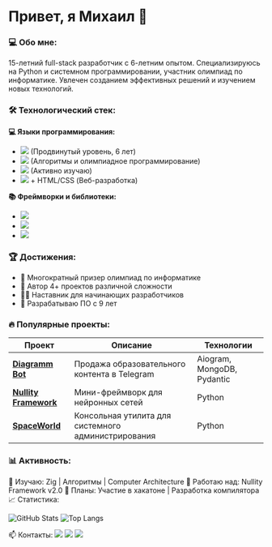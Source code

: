 # Привет, я Михаил 👋 

### 💻 Обо мне:
15-летний full-stack разработчик с 6-летним опытом. Специализируюсь на Python и системном программировании, участник олимпиад по информатике. Увлечен созданием эффективных решений и изучением новых технологий.

### 🛠 Технологический стек:

**💻 Языки программирования:**
- <img src="https://img.shields.io/badge/Python-3776AB?style=flat&logo=python&logoColor=white"> (Продвинутый уровень, 6 лет)
- <img src="https://img.shields.io/badge/C%2B%2B-00599C?style=flat&logo=c%2B%2B&logoColor=white"> (Алгоритмы и олимпиадное программирование)
- <img src="https://img.shields.io/badge/Zig-F7A41D?style=flat&logo=zig&logoColor=white"> (Активно изучаю)
- <img src="https://img.shields.io/badge/JavaScript-F7DF1E?style=flat&logo=javascript&logoColor=black"> + HTML/CSS (Веб-разработка)

**📚 Фреймворки и библиотеки:**
- <img src="https://img.shields.io/badge/Flask-000000?style=flat&logo=flask&logoColor=white">
- <img src="https://img.shields.io/badge/Aiogram-2CA5E0?style=flat">
- <img src="https://img.shields.io/badge/MongoDB-47A248?style=flat&logo=mongodb&logoColor=white">

### 🏆 Достижения:
- 🏅 Многократный призер олимпиад по информатике
- 🚀 Автор 4+ проектов различной сложности
- 👨‍🏫 Наставник для начинающих разработчиков
- 🧠 Разрабатываю ПО с 9 лет

### 🔥 Популярные проекты:

| Проект | Описание | Технологии |
|--------|----------|------------|
| **[Diagramm Bot](https://github.com/Binobinos/diagramm)** | Продажа образовательного контента в Telegram | Aiogram, MongoDB, Pydantic |
| **[Nullity Framework](https://github.com/Binobinos/Nullity)** | Мини-фреймворк для нейронных сетей | Python |
| **[SpaceWorld](https://github.com/Binobinos/SpaceWorld)** | Консольная утилита для системного администрирования | Python |

### 📊 Активность:

🌱 Изучаю:      Zig | Алгоритмы | Computer Architecture
🔭 Работаю над: Nullity Framework v2.0
📅 Планы:       Участие в хакатоне | Разработка компилятора
📈 Статистика:

![GitHub Stats](https://github-readme-stats.vercel.app/api?username=Binobinos&show_icons=true&theme=radical&hide_border=true)
![Top Langs](https://github-readme-stats.vercel.app/api/top-langs/?username=Binobinos&layout=compact&theme=radical&hide_border=true)

📫 Контакты:
<a href="mailto:binobinoskroun0@gmail.com"><img src="https://img.shields.io/badge/Gmail-D14836?style=for-the-badge&logo=gmail&logoColor=white"></a>
<a href="https://t.me/binobinos"><img src="https://img.shields.io/badge/Telegram-2CA5E0?style=for-the-badge&logo=telegram&logoColor=white"></a>
<a href="https://github.com/Binobinos"><img src="https://img.shields.io/badge/GitHub-100000?style=for-the-badge&logo=github&logoColor=white"></a>
